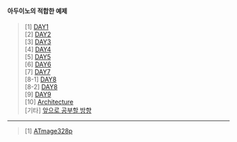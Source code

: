 #### 아두이노의 적합한 __예제__
>[1] [DAY1](https://github.com/enrhd24/LED_ON/tree/main/DAY1)<br>
>[2] [DAY2](https://github.com/enrhd24/LED_ON/tree/main/DAY2)<br>
>[3] [DAY3](https://github.com/enrhd24/LED_ON/tree/main/DAY3)<br>
>[4] [DAY4](https://github.com/enrhd24/LED_ON/tree/main/DAY4)<br>
>[5] [DAY5](https://github.com/enrhd24/LED_ON/tree/main/DAY5)<br>
>[6] [DAY6](https://github.com/enrhd24/LED_ON/tree/main/DAY6)<br>
>[7] [DAY7](https://github.com/enrhd24/LED_ON/tree/main/DAY7)<br>
>[8-1] [DAY8](https://github.com/enrhd24/LED_ON/tree/main/DAY8)<br>
>[8-2] [DAY8](https://github.com/enrhd24/LED_ON/tree/main/DAY8-2)<br>
>[9] [DAY9](https://github.com/enrhd24/LED_ON/tree/main/DAY9)<br>
>[10] [Architecture](https://github.com/enrhd24/LED_ON/tree/main/Architecture)<br>
> [기타] [앞으로 공부할 방향](https://swiftcam.tistory.com/140)<br>
---
>[1] [ATmage328p](https://github.com/enrhd24/LED_ON/tree/main/ATmage328p)<br>